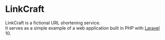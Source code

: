 LinkCraft
=========

LinkCraft is a fictional URL shortening service.  
It serves as a simple example of a web application built in PHP
with [Laravel](https://laravel.com/) 10.

